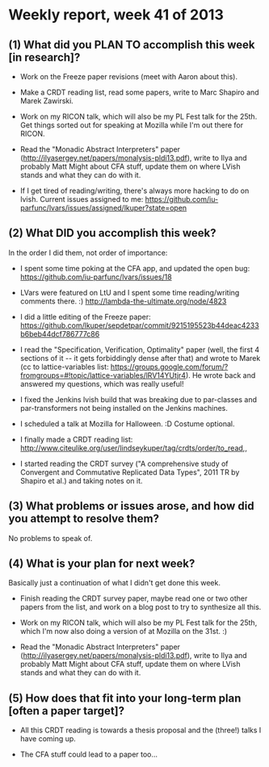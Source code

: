 # Weekly report, week 41 of 2013

## (1) What did you PLAN TO accomplish this week [in research]?

  * Work on the Freeze paper revisions (meet with Aaron about this).

  * Make a CRDT reading list, read some papers, write to Marc Shapiro
    and Marek Zawirski.
	
  * Work on my RICON talk, which will also be my PL Fest talk for the
    25th. Get things sorted out for speaking at Mozilla while I'm out
    there for RICON.
	
  * Read the "Monadic Abstract Interpreters" paper
    (http://ilyasergey.net/papers/monalysis-pldi13.pdf), write to Ilya
    and probably Matt Might about CFA stuff, update them on where
    LVish stands and what they can do with it.
  
  * If I get tired of reading/writing, there's always more hacking to
    do on lvish.  Current issues assigned to me:
    https://github.com/iu-parfunc/lvars/issues/assigned/lkuper?state=open

## (2) What DID you accomplish this week?

In the order I did them, not order of importance:

  * I spent some time poking at the CFA app, and updated the open bug:
    https://github.com/iu-parfunc/lvars/issues/18
    
  * LVars were featured on LtU and I spent some time reading/writing
    comments there. :) http://lambda-the-ultimate.org/node/4823
    
  * I did a little editing of the Freeze paper:
    https://github.com/lkuper/sepdetpar/commit/9215195523b44deac4233b6beb44dcf786777c86
	
  * I read the "Specification, Verification, Optimality" paper (well,
    the first 4 sections of it -- it gets forbiddingly dense after
    that) and wrote to Marek (cc to lattice-variables list:
    https://groups.google.com/forum/?fromgroups=#!topic/lattice-variables/lRV14YUtjr4).
    He wrote back and answered my questions, which was really useful!
	
  * I fixed the Jenkins lvish build that was breaking due to
    par-classes and par-transformers not being installed on the
    Jenkins machines.
	
  * I scheduled a talk at Mozilla for Halloween. :D Costume optional.
	
  * I finally made a CRDT reading list:
    http://www.citeulike.org/user/lindseykuper/tag/crdts/order/to_read,,
	
  * I started reading the CRDT survey ("A comprehensive study of
    Convergent and Commutative Replicated Data Types", 2011 TR by
    Shapiro et al.) and taking notes on it.
	
## (3) What problems or issues arose, and how did you attempt to resolve them?

No problems to speak of.
  
## (4) What is your plan for next week?

Basically just a continuation of what I didn't get done this week.

  * Finish reading the CRDT survey paper, maybe read one or two other
    papers from the list, and work on a blog post to try to synthesize
    all this.

  * Work on my RICON talk, which will also be my PL Fest talk for the
    25th, which I'm now also doing a version of at Mozilla on the 31st. :)

  * Read the "Monadic Abstract Interpreters" paper
    (http://ilyasergey.net/papers/monalysis-pldi13.pdf), write to Ilya
    and probably Matt Might about CFA stuff, update them on where
    LVish stands and what they can do with it.
  
## (5) How does that fit into your long-term plan [often a paper target]?

  * All this CRDT reading is towards a thesis proposal and the
    (three!) talks I have coming up.
	
  * The CFA stuff could lead to a paper too...

